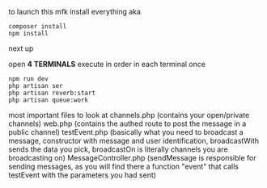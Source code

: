 to launch this mfk
install everything aka
```
composer install
npm install
```
next up

open **4 TERMINALS**
execute in order in each terminal once
```
npm run dev
php artisan ser
php artisan reverb:start
php artisan queue:work
```

most important files to look at
channels.php (contains your open/private channels)
web.php (contains the authed route to post the message in a public channel)
testEvent.php (basically what you need to broadcast a message, constructor with message and user identification, broadcastWith sends the data you pick, broadcastOn is literally channels you are broadcasting on)
MessageController.php (sendMessage is responsible for sending messages, as you will find there a function "event" that calls testEvent with the parameters you had sent)
